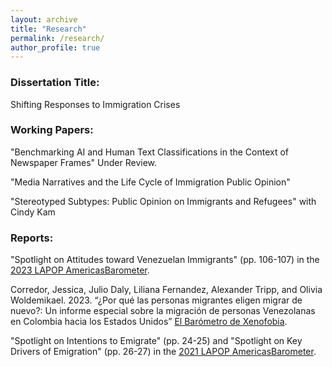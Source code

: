 ```yaml
---
layout: archive
title: "Research"
permalink: /research/
author_profile: true
---
```


### Dissertation Title: 

Shifting Responses to Immigration Crises

### Working Papers: 

"Benchmarking AI and Human Text Classifications in the Context of Newspaper Frames" Under Review. 

"Media Narratives and the Life Cycle of Immigration Public Opinion"

"Stereotyped Subtypes: Public Opinion on Immigrants and Refugees" with Cindy Kam

### Reports:

"Spotlight on Attitudes toward Venezuelan Immigrants" (pp. 106-107) in the [2023 LAPOP AmericasBarometer](https://www.vanderbilt.edu/lapop/ab2023/AB2023-Pulse-of-Democracy-final-20231205.pdf).

Corredor, Jessica, Julio Daly, Liliana Fernandez, Alexander Tripp, and Olivia Woldemikael. 2023. “¿Por qué las personas migrantes eligen migrar de nuevo?: Un informe especial sobre la migración de personas Venezolanas en Colombia hacia los Estados Unidos” [El Barómetro de Xenofobia](https://ugc.production.linktr.ee/d0a40b2b-81c5-4e76-999c-36c16e45bd14_Informe-Darie-n--Por-que--las-personas-migrantes-eligen-migrar-de-nuevo--2023--1-.pdf).

"Spotlight on Intentions to Emigrate" (pp. 24-25) and "Spotlight on Key Drivers of Emigration" (pp. 26-27) 
in the [2021 LAPOP AmericasBarometer](https://www.vanderbilt.edu/lapop/ab2021/2021_LAPOP_AmericasBarometer_2021_Pulse_of_Democracy.pdf). 





